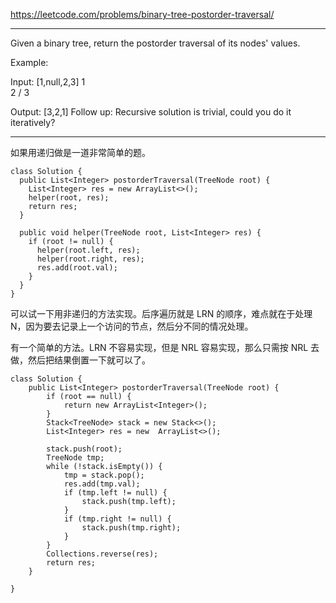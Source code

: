 https://leetcode.com/problems/binary-tree-postorder-traversal/

---

Given a binary tree, return the postorder traversal of its nodes' values.

Example:

Input: [1,null,2,3]
   1
    \
     2
    /
   3

Output: [3,2,1]
Follow up: Recursive solution is trivial, could you do it iteratively?

---

如果用递归做是一道非常简单的题。
```
class Solution {
  public List<Integer> postorderTraversal(TreeNode root) {
    List<Integer> res = new ArrayList<>();
    helper(root, res);
    return res;
  }

  public void helper(TreeNode root, List<Integer> res) {
    if (root != null) {
      helper(root.left, res);
      helper(root.right, res);
      res.add(root.val);
    }
  }
}
```

可以试一下用非递归的方法实现。后序遍历就是 LRN 的顺序，难点就在于处理 N，因为要去记录上一个访问的节点，然后分不同的情况处理。

有一个简单的方法。LRN 不容易实现，但是 NRL 容易实现，那么只需按 NRL 去做，然后把结果倒置一下就可以了。
```
class Solution {
    public List<Integer> postorderTraversal(TreeNode root) {
        if (root == null) {
            return new ArrayList<Integer>();
        }
        Stack<TreeNode> stack = new Stack<>();
        List<Integer> res = new  ArrayList<>();

        stack.push(root);
        TreeNode tmp;
        while (!stack.isEmpty()) {
            tmp = stack.pop();
            res.add(tmp.val);
            if (tmp.left != null) {
                stack.push(tmp.left);
            }
            if (tmp.right != null) {
                stack.push(tmp.right);
            }
        }
        Collections.reverse(res);
        return res;
    }

}
```

